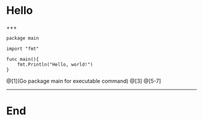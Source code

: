 # Hello

+++
```
package main

import "fmt"

func main(){
	fmt.Println("Hello, world!")
}
```
@[1](Go package main for executable command)
@[3]
@[5-7]

---

# End